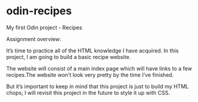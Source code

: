 # odin-recipes
My first Odin project - Recipes


Assignment overview:

It’s time to practice all of the HTML knowledge I have acquired. 
In this project, I am going to build a basic recipe website.

The website will consist of a main index page which will have links to a few recipes.The website won’t look very pretty by the time I’ve finished.

But it’s important to keep in mind that this project is just to build my HTML chops;
I will revisit this project in the future to style it up with CSS.
